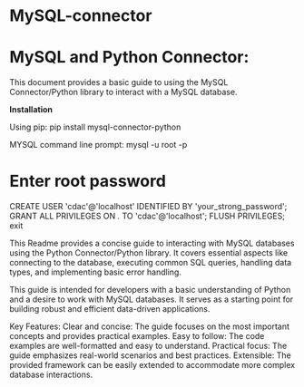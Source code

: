 # MySQL-connector
# MySQL and Python Connector:
This document provides a basic guide to using the MySQL Connector/Python library to interact with a MySQL database.

**Installation**

Using pip:
   pip install mysql-connector-python

MYSQL command line prompt:
mysql -u root -p 
# Enter root password
CREATE USER 'cdac'@'localhost' IDENTIFIED BY 'your_strong_password';
GRANT ALL PRIVILEGES ON *.* TO 'cdac'@'localhost';
FLUSH PRIVILEGES;
exit

   
This Readme provides a concise guide to interacting with MySQL databases using the Python Connector/Python library. It covers essential aspects like connecting to the database, executing common SQL queries, handling data types, and implementing basic error handling.

This guide is intended for developers with a basic understanding of Python and a desire to work with MySQL databases. It serves as a starting point for building robust and efficient data-driven applications.

Key Features:
Clear and concise: The guide focuses on the most important concepts and provides practical examples.
Easy to follow: The code examples are well-formatted and easy to understand.
Practical focus: The guide emphasizes real-world scenarios and best practices.
Extensible: The provided framework can be easily extended to accommodate more complex database interactions.
